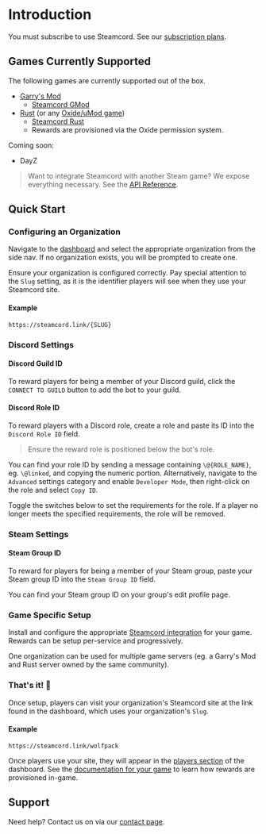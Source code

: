 # Introduction

You must subscribe to use Steamcord. See our [subscription plans](https://steamcord.io/#pricing).

## Games Currently Supported

The following games are currently supported out of the box.

* [Garry's Mod](https://gmod.facepunch.com/)
  * [Steamcord GMod](https://github.com/Steamcord/steamcord-gmod)
* [Rust](https://rust.facepunch.com/) (or any [Oxide/uMod game](https://umod.org/games))
  * [Steamcord Rust](https://github.com/Steamcord/steamcord-rust)
  * Rewards are provisioned via the Oxide permission system.

Coming soon:
* DayZ

> Want to integrate Steamcord with another Steam game? We expose everything necessary. See the
[API Reference](./api-reference/).

## Quick Start

### Configuring an Organization

Navigate to the [dashboard](https://steamcord.io/dashboard) and select the appropriate organization
from the side nav. If no organization exists, you will be prompted to create one.

Ensure your organization is configured correctly. Pay special attention to the `Slug` setting, as it 
is the identifier players will see when they use your Steamcord site.

#### Example

`https://steamcord.link/{SLUG}`

### Discord Settings

#### Discord Guild ID

To reward players for being a member of your Discord guild, click the `CONNECT TO GUILD` button to add
the bot to your guild.

#### Discord Role ID

To reward players with a Discord role, create a role and paste its ID into the `Discord Role ID` field.

> Ensure the reward role is positioned below the bot's role.

You can find your role ID by sending a message containing `\@{ROLE_NAME}`, eg. `\@linked`, and copying the numeric portion. Alternatively, navigate to the `Advanced` settings category and enable `Developer Mode`, then right-click on the role and select `Copy ID`.

Toggle the switches below to set the requirements for the role. If a player no longer meets the specified requirements, the role will be removed.

### Steam Settings

#### Steam Group ID

To reward for players for being a member of your Steam group, paste your Steam group ID into the
`Steam Group ID` field.

You can find your Steam group ID on your group's edit profile page.

### Game Specific Setup

Install and configure the appropriate [Steamcord integration](#games-currently-supported) for your
game. Rewards can be setup per-service and progressively.

One organization can be used for multiple game servers (eg. a Garry's Mod and Rust server owned by
the same community).

### That's it! :tada:

Once setup, players can visit your organization's Steamcord site at the link found in the dashboard,
which uses your organization's `Slug`.

#### Example

`https://steamcord.link/wolfpack`

Once players use your site, they will appear in the
[players section](https://steamcord.io/dashboard/players) of the dashboard. See the
[documentation for your game](#games-currently-supported) to learn how rewards are provisioned
in-game.

## Support

Need help? Contact us on via our [contact page](https://steamcord.io/#contact).
